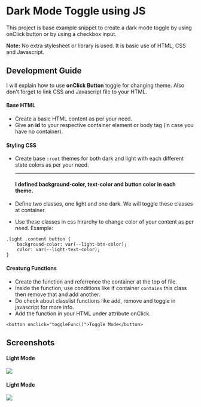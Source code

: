 # Dark Mode Toggle using JS

This project is base example snippet to create a dark mode toggle by using onClick button or by using a checkbox input.

**Note:** No extra stylesheet or library is used. It is basic use of HTML, CSS and Javascript.

## Development Guide

I will explain how to use **onClick Button** toggle for changing theme. Also don't forget to link CSS and Javascript file to your HTML.

#### Base HTML
- Create a basic HTML content as per your need.
- Give an **id** to your respective container element or body tag (in case you have no container).

#### Styling CSS
- Create base `:root` themes for both dark and light with each different state colors as per your need.

  ---
  #### I defined background-color, text-color and button color in each theme.

- Define two classes, one light and one dark. We will toggle these classes at container.
- Use these classes in css hirarchy to change color of your content as per need.
Example:
```
.light .content button {
    background-color: var(--light-btn-color);
    color: var(--light-text-color);
}
``` 

#### Creatung Functions
- Create the function and referrence the container at the top of file.
- Inside the function, use conditions like if container `contains` this class then remove that and add another.
- Do check about classlist functions like add, remove and toggle in javascript for more info.
- Add the function in your HTML under attribute onClick.
```
<button onclick="toggleFunc()">Toggle Mode</button>
```

## Screenshots

#### Light Mode
![]("./darkMode.png")

#### Light Mode
![]("./lightMode.png")
